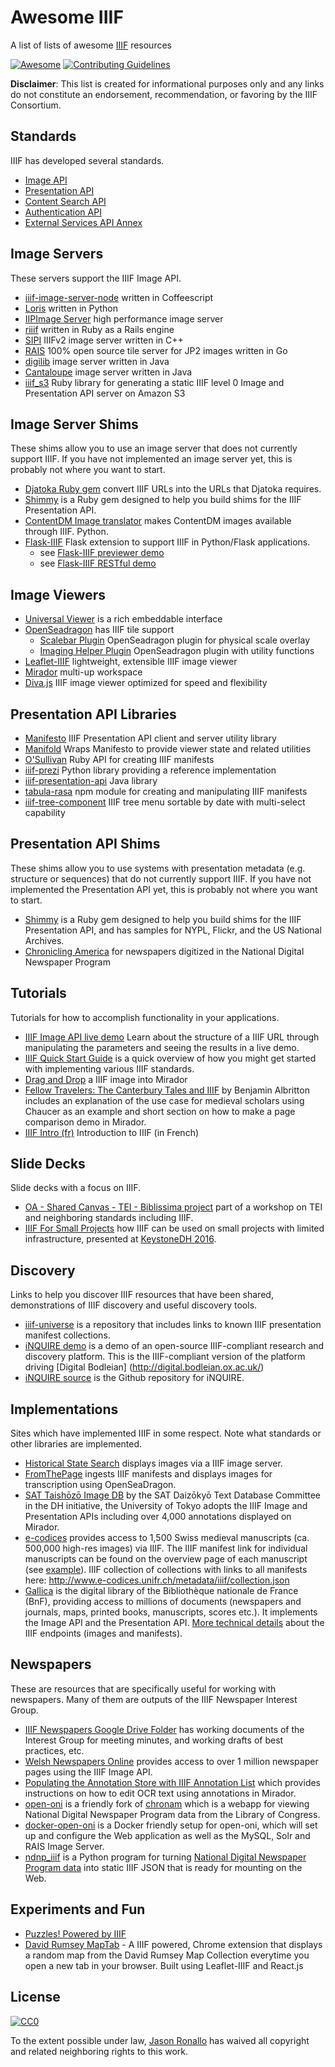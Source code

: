 # Awesome IIIF

A list of lists of awesome [IIIF](http://iiif.io/) resources

[![Awesome](https://cdn.rawgit.com/sindresorhus/awesome/d7305f38d29fed78fa85652e3a63e154dd8e8829/media/badge.svg)](https://github.com/sindresorhus/awesome)
[![Contributing Guidelines](http://img.shields.io/badge/CONTRIBUTING-Guidelines-blue.svg)](./contributing.md)

**Disclaimer**: This list is created for informational purposes only and any links do not constitute an endorsement, recommendation, or favoring by the IIIF Consortium.

## Standards

IIIF has developed several standards.

- [Image API](http://iiif.io/api/image/)
- [Presentation API](http://iiif.io/api/presentation/)
- [Content Search API](http://iiif.io/api/search/)
- [Authentication API](http://iiif.io/api/auth/)
- [External Services API Annex](http://iiif.io/api/annex/services/)

## Image Servers

These servers support the IIIF Image API.

- [iiif-image-server-node](https://github.com/jronallo/iiif-image-server-node) written in Coffeescript
- [Loris](https://github.com/loris-imageserver/loris) written in Python
- [IIPImage Server](http://iipimage.sourceforge.net/documentation/server/) high performance image server
- [riiif](https://github.com/curationexperts/riiif) written in Ruby as a Rails engine
- [SIPI](https://github.com/dhlab-basel/Sipi) IIIFv2 image server written in C++
- [RAIS](https://github.com/uoregon-libraries/rais-image-server) 100% open source tile server for JP2 images written in Go
- [digilib](http://digilib.sourceforge.net) image server written in Java
- [Cantaloupe](https://github.com/medusa-project/cantaloupe) image server written in Java
- [iiif_s3](https://github.com/cmoa/iiif_s3) Ruby library for generating a static IIIF level 0 Image and Presentation API server on Amazon S3

## Image Server Shims

These shims allow you to use an image server that does not currently support IIIF. If you have not implemented an image server yet, this is probably not where you want to start.

- [Djatoka Ruby gem](https://github.com/jronallo/djatoka) convert IIIF URLs into the URLs that Djatoka requires.
- [Shimmy](https://github.com/mejackreed/shimmy) is a Ruby gem designed to help you build shims for the IIIF Presentation API.
- [ContentDM Image translator](https://github.com/IIIF/image-api/tree/master/translators/ContentDM) makes ContentDM images available through IIIF. Python.
- [Flask-IIIF](https://github.com/inveniosoftware/flask-iiif) Flask extension to support IIIF in Python/Flask applications.
  - see [Flask-IIIF previewer demo](http://flask-iiif.herokuapp.com/previewer)
  - see [Flask-IIIF RESTful demo](http://flask-iiif.herokuapp.com/restful)

## Image Viewers
- [Universal Viewer](https://github.com/UniversalViewer/universalviewer) is a rich embeddable interface
- [OpenSeadragon](https://openseadragon.github.io/examples/tilesource-iiif/) has IIIF tile support
  - [Scalebar Plugin](https://github.com/NIST-ISG/OpenSeadragonScalebar) OpenSeadragon plugin for physical scale overlay
  - [Imaging Helper Plugin](https://github.com/msalsbery/OpenSeadragonImagingHelper) OpenSeadragon plugin with utility functions
- [Leaflet-IIIF](https://github.com/mejackreed/Leaflet-IIIF) lightweight, extensible IIIF image viewer
- [Mirador](https://github.com/IIIF/mirador) multi-up workspace
- [Diva.js](https://ddmal.github.io/diva.js/) IIIF image viewer optimized for speed and flexibility

## Presentation API Libraries
- [Manifesto](https://github.com/UniversalViewer/manifesto) IIIF Presentation API client and server utility library
- [Manifold](https://github.com/UniversalViewer/manifold) Wraps Manifesto to provide viewer state and related utilities
- [O'Sullivan](https://github.com/IIIF/osullivan) Ruby API for creating IIIF manifests
- [iiif-prezi](https://github.com/IIIF/iiif-prezi) Python library providing a reference implementation
- [iiif-presentation-api](https://github.com/datazuul/iiif-presentation-api) Java library
- [tabula-rasa](https://www.npmjs.com/package/tabula-rasa) npm module for creating and manipulating IIIF manifests
- [iiif-tree-component](https://github.com/edsilv/iiif-tree-component) IIIF tree menu sortable by date with multi-select capability

## Presentation API Shims

These shims allow you to use systems with presentation metadata (e.g. structure or sequences) that do not currently support IIIF. If you have not implemented the Presentation API yet, this is probably not where you want to start.

- [Shimmy](https://github.com/mejackreed/shimmy) is a Ruby gem designed to help you build shims for the IIIF Presentation API, and has samples for NYPL, Flickr, and the US National Archives.
- [Chronicling America](https://github.com/IIIF/presentation-api/tree/master/translators/chronam) for newspapers digitized in the National Digital Newspaper Program

## Tutorials

Tutorials for how to accomplish functionality in your applications.

- [IIIF Image API live demo](http://yenda.tools/en/iiif-api-demo-en/) Learn about the structure of a IIIF URL through manipulating the parameters and seeing the results in a live demo.
- [IIIF Quick Start Guide](http://iiif.io/technical-details/) is a quick overview of how you might get started with implementing various IIIF standards.
- [Drag and Drop](https://medium.com/@aeschylus/create-and-share-iiif-items-quickly-and-easily-with-drag-and-drop-over-email-879f13c9caba) a IIIF image into Mirador
- [Fellow Travelers: The Canterbury Tales and IIIF](http://web.stanford.edu/group/dmstech/cgi-bin/wordpress/author/blalbrit/) by Benjamin Albritton includes an explanation of the use case for medieval scholars using Chaucer as an example and short section on how to make a page comparison demo in Mirador.
- [IIIF Intro (fr)](http://doc.biblissima-condorcet.fr/introduction-iiif) Introduction to IIIF (in French)

## Slide Decks

Slide decks with a focus on IIIF.

- [OA - Shared Canvas - TEI - Biblissima project](http://www.slideshare.net/biblissima/oa-shared-canvas-tei-biblissima-project) part of a workshop on TEI and neighboring standards including IIIF.
- [IIIF For Small Projects](http://www.slideshare.net/workergnome/iiif-for-small-projects) how IIIF can be used on small projects with limited infrastructure, presented at [KeystoneDH 2016](http://keystonedh.network/2016/).

## Discovery

Links to help you discover IIIF resources that have been shared, demonstrations of IIIF discovery and useful discovery tools.

- [iiif-universe](https://github.com/ryanfb/iiif-universe) is a repository that includes links to known IIIF presentation manifest collections.
- [iNQUIRE demo](http://inquire.armtest.uk/) is a demo of an open-source IIIF-compliant research and discovery platform. This is the IIIF-compliant version of the platform driving [Digital Bodleian] (http://digital.bodleian.ox.ac.uk/)
- [iNQUIRE source](https://github.com/armadillo-systems/inquire) is the Github repository for iNQUIRE.

## Implementations

Sites which have implemented IIIF in some respect. Note what standards or other libraries are implemented.

- [Historical State Search](http://historicalstate.lib.ncsu.edu/search) displays images via a IIIF image server.
- [FromThePage](http://www.fromthepage.com) ingests IIIF manifests and displays images for transcription using OpenSeaDragon.
- [SAT Taishōzō Image DB](http://dzkimgs.l.u-tokyo.ac.jp/SATi/images.php?alang=en) by the SAT Daizōkyō Text Database Committee in the DH initiative, the University of Tokyo adopts the IIIF Image and Presentation APIs including over 4,000 annotations displayed on Mirador.
- [e-codices](http://www.e-codices.unifr.ch) provides access to 1,500 Swiss medieval manuscripts (ca. 500,000 high-res images) via IIIF. The IIIF manifest link for individual manuscripts can be found on the overview page of each manuscript (see [example](http://www.e-codices.unifr.ch/en/searchresult/list/one/csg/0857)). IIIF collection of collections with links to all manifests here: http://www.e-codices.unifr.ch/metadata/iiif/collection.json
- [Gallica](http://gallica.bnf.fr/) is the digital library of the Bibliothèque nationale de France (BnF), providing access to millions of documents (newspapers and journals, maps, printed books, manuscripts, scores etc.). It implements the Image API and the Presentation API. [More technical details](http://doc.biblissima-condorcet.fr/entrepots-iiif-biblissima) about the IIIF endpoints (images and manifests).

## Newspapers

These are resources that are specifically useful for working with newspapers.
Many of them are outputs of the IIIF Newspaper Interest Group.

- [IIIF Newspapers Google Drive Folder](https://goo.gl/jNFfVw) has working
  documents of the Interest Group for meeting minutes, and working drafts of
  best practices, etc.
- [Welsh Newspapers Online](http://newspapers.library.wales/) provides access to
  over 1 million newspaper pages using the IIIF Image API.
- [Populating the Annotation Store with IIIF Annotation List](https://github.com/glenrobson/SimpleAnnotationServer/blob/master/doc/PopulatingAnnotations.md)
  which provides instructions on how to edit OCR text using annotations in
  Mirador.
- [open-oni](https://github.com/open-oni/open-oni) is a friendly fork of
  [chronam](https://github.com/libraryofcongress/chronam) which is a
  webapp for viewing National Digital Newspaper Program data from the Library of
  Congress.
- [docker-open-oni](https://github.com/open-oni/docker-open-oni) is a Docker
  friendly setup for open-oni, which will set up and configure the Web
  application as well as the MySQL, Solr and RAIS Image Server.
- [ndnp_iiif](https://github.com/umd-mith/ndnp_iiif) is a Python program for
  turning [National Digital Newspaper Program data](https://www.loc.gov/ndnp/)
  into static IIIF JSON that is ready for mounting on the Web.

## Experiments and Fun

- [Puzzles! Powered by IIIF](http://puzzle.mikeapps.me/)
- [David Rumsey MapTab](https://chrome.google.com/webstore/detail/david-rumsey-map-collecti/fnheacjohhlddiffbmafmpoblbkfgmde?hl=en) - A IIIF powered, Chrome extension that displays a random map from the David Rumsey Map Collection everytime you open a new tab in your browser. Built using Leaflet-IIIF and React.js

## License

[![CC0](http://mirrors.creativecommons.org/presskit/buttons/88x31/svg/cc-zero.svg)](https://creativecommons.org/publicdomain/zero/1.0/)

To the extent possible under law, [Jason Ronallo](http://ronallo.com) has waived all copyright and related neighboring rights to this work.
